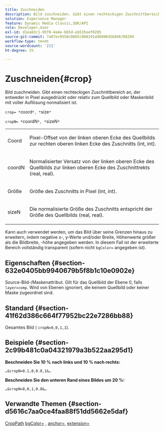 ```yaml
---
title: Zuschneiden
description: Bild zuschneiden. Gibt einen rechteckigen Zuschnittbereich an, der entweder in Pixel ausgedrückt oder relativ zum Quellbild oder Maskenbild mit voller Auflösung normalisiert ist.
solution: Experience Manager
feature: Dynamic Media Classic,SDK/API
role: Developer,User
exl-id: d1ea63c1-95f0-4a4e-b65d-eb535eef0205
source-git-commit: 7a07ec9550c0685c908191dd6806d5b84678820d
workflow-type: tm+mt
source-wordcount: '211'
ht-degree: 1%

---
```


# Zuschneiden{#crop}

Bild zuschneiden. Gibt einen rechteckigen Zuschnittbereich an, der entweder in Pixel ausgedrückt oder relativ zum Quellbild oder Maskenbild mit voller Auflösung normalisiert ist.

`crop= *`coord`*, *`size`*`

`cropN= *`coordN`*, *`sizeN`*`

<table id="simpletable_472A9AD67AA64419B0877B0535F8B14A"> 
 <tr class="strow"> 
  <td class="stentry"> <p><span class="codeph"> <span class="varname"> Coord</span></span> </p> </td> 
  <td class="stentry"> <p>Pixel-Offset von der linken oberen Ecke des Quellbilds zur rechten oberen linken Ecke des Zuschnitts (int, int). </p></td> 
 </tr> 
 <tr class="strow"> 
  <td class="stentry"> <p><span class="codeph"> <span class="varname"> coordN</span></span> </p> </td> 
  <td class="stentry"> <p>Normalisierter Versatz von der linken oberen Ecke des Quellbilds zur linken oberen Ecke des Zuschnittrekts (real, real). </p></td> 
 </tr> 
 <tr class="strow"> 
  <td class="stentry"> <p><span class="codeph"> <span class="varname"> Größe</span></span> </p></td> 
  <td class="stentry"> <p>Größe des Zuschnitts in Pixel (int, int). </p></td> 
 </tr> 
 <tr class="strow"> 
  <td class="stentry"> <p><span class="codeph"> <span class="varname"> sizeN</span></span> </p></td> 
  <td class="stentry"> <p>Die normalisierte Größe des Zuschnitts entspricht der Größe des Quellbilds (real, real). </p></td> 
 </tr> 
</table>

Kann auch verwendet werden, um das Bild über seine Grenzen hinaus zu erweitern, indem negative x-, y-Werte und/oder Breite, Höhenwerte größer als die Bildbreite, -höhe angegeben werden. In diesem Fall ist der erweiterte Bereich vollständig transparent (sofern nicht `bgColor=` angegeben ist).

## Eigenschaften {#section-632e0405bb9940679b5f8b1c10e0902e}

Source-Bild-/Maskenattribut. Gilt für das Quellbild der Ebene 0, falls `layer=comp`. Wird von Ebenen ignoriert, die keinem Quellbild oder keiner Maske zugeordnet sind.

## Standard {#section-41f62d386c664f77952bc22e7286bb88}

Gesamtes Bild ( `cropN=0,0,1,1`).

## Beispiele {#section-2c99b481c0a04321979a3b522aa295d1}

**Beschneiden Sie 10 % nach links und 10 % nach rechts:**

`…&cropN=0.1,0,0.8,1&…`

**Beschneiden Sie den unteren Rand eines Bildes um 20 %:**

`…&cropN=0,0,1,0.8&…`

## Verwandte Themen {#section-d5616c7aa0ce4faa88f51dd5662e5daf}

[CropPath](/help/aem-is-ir-api/is-api/http-ref/image-serving-api-ref/c-http-protocol-reference/c-command-reference/r-croppath.md) [bgColor=](../../../../../is-api/http-ref/image-serving-api-ref/c-http-protocol-reference/c-command-reference/r-bgcolor.md#reference-441371ba4ef54fe781887c5ae448f6ab) , [anchor=](../../../../../is-api/http-ref/image-serving-api-ref/c-http-protocol-reference/c-command-reference/r-anchor.md#reference-6661e548ab284b82828d8d94c8ddeb7c), [extension=](../../../../../is-api/http-ref/image-serving-api-ref/c-http-protocol-reference/c-command-reference/r-extend.md#reference-7e9156beb285459d830e2d56782a74ac)
